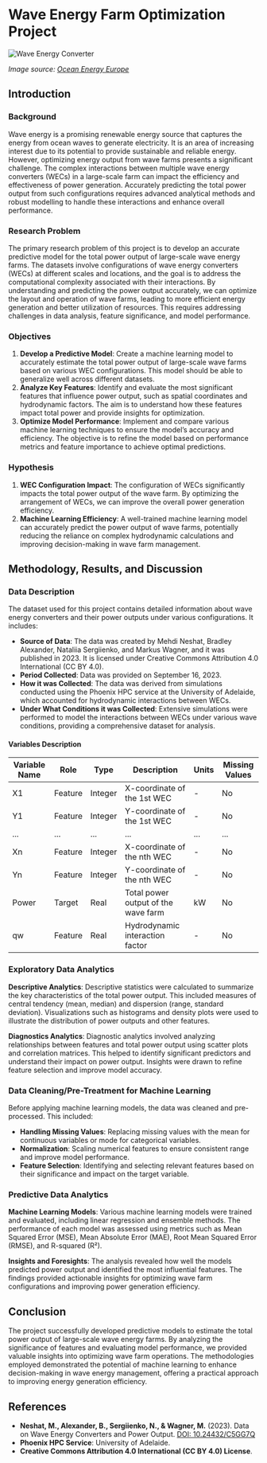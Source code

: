 # Wave Energy Farm Optimization Project

![Wave Energy Converter](https://www.oceanenergy-europe.eu/wp-content/uploads/2021/04/pmo-5-e1619159797882.jpg)

*Image source: [Ocean Energy Europe](https://www.oceanenergy-europe.eu/industry-news/enel-green-power-installs-the-first-full-scale-wave-energy-converter-in-chile/)*


## Introduction

### Background
Wave energy is a promising renewable energy source that captures the energy from ocean waves to generate electricity. It is an area of increasing interest due to its potential to provide sustainable and reliable energy. However, optimizing energy output from wave farms presents a significant challenge. The complex interactions between multiple wave energy converters (WECs) in a large-scale farm can impact the efficiency and effectiveness of power generation. Accurately predicting the total power output from such configurations requires advanced analytical methods and robust modelling to handle these interactions and enhance overall performance.

### Research Problem
The primary research problem of this project is to develop an accurate predictive model for the total power output of large-scale wave energy farms. The datasets involve configurations of wave energy converters (WECs) at different scales and locations, and the goal is to address the computational complexity associated with their interactions. By understanding and predicting the power output accurately, we can optimize the layout and operation of wave farms, leading to more efficient energy generation and better utilization of resources. This requires addressing challenges in data analysis, feature significance, and model performance.

### Objectives
1. **Develop a Predictive Model**: Create a machine learning model to accurately estimate the total power output of large-scale wave farms based on various WEC configurations. This model should be able to generalize well across different datasets.
2. **Analyze Key Features**: Identify and evaluate the most significant features that influence power output, such as spatial coordinates and hydrodynamic factors. The aim is to understand how these features impact total power and provide insights for optimization.
3. **Optimize Model Performance**: Implement and compare various machine learning techniques to ensure the model’s accuracy and efficiency. The objective is to refine the model based on performance metrics and feature importance to achieve optimal predictions.

### Hypothesis
1. **WEC Configuration Impact**: The configuration of WECs significantly impacts the total power output of the wave farm. By optimizing the arrangement of WECs, we can improve the overall power generation efficiency.
2. **Machine Learning Efficiency**: A well-trained machine learning model can accurately predict the power output of wave farms, potentially reducing the reliance on complex hydrodynamic calculations and improving decision-making in wave farm management.

## Methodology, Results, and Discussion

### Data Description
The dataset used for this project contains detailed information about wave energy converters and their power outputs under various configurations. It includes:

- **Source of Data**: The data was created by Mehdi Neshat, Bradley Alexander, Nataliia Sergiienko, and Markus Wagner, and it was published in 2023. It is licensed under Creative Commons Attribution 4.0 International (CC BY 4.0).
- **Period Collected**: Data was provided on September 16, 2023.
- **How it was Collected**: The data was derived from simulations conducted using the Phoenix HPC service at the University of Adelaide, which accounted for hydrodynamic interactions between WECs.
- **Under What Conditions it was Collected**: Extensive simulations were performed to model the interactions between WECs under various wave conditions, providing a comprehensive dataset for analysis.

#### Variables Description

| Variable Name | Role    | Type    | Description                              | Units | Missing Values |
| ------------- | ------- | ------- | ---------------------------------------- | ----- | --------------- |
| X1            | Feature | Integer | X-coordinate of the 1st WEC              | -     | No              |
| Y1            | Feature | Integer | Y-coordinate of the 1st WEC              | -     | No              |
| ...           | ...     | ...     | ...                                      | ...   | ...             |
| Xn            | Feature | Integer | X-coordinate of the nth WEC              | -     | No              |
| Yn            | Feature | Integer | Y-coordinate of the nth WEC              | -     | No              |
| Power         | Target  | Real    | Total power output of the wave farm      | kW    | No              |
| qw            | Feature | Real    | Hydrodynamic interaction factor          | -     | No              |

### Exploratory Data Analytics
**Descriptive Analytics**: Descriptive statistics were calculated to summarize the key characteristics of the total power output. This included measures of central tendency (mean, median) and dispersion (range, standard deviation). Visualizations such as histograms and density plots were used to illustrate the distribution of power outputs and other features.

**Diagnostics Analytics**: Diagnostic analytics involved analyzing relationships between features and total power output using scatter plots and correlation matrices. This helped to identify significant predictors and understand their impact on power output. Insights were drawn to refine feature selection and improve model accuracy.

### Data Cleaning/Pre-Treatment for Machine Learning
Before applying machine learning models, the data was cleaned and pre-processed. This included:
- **Handling Missing Values**: Replacing missing values with the mean for continuous variables or mode for categorical variables.
- **Normalization**: Scaling numerical features to ensure consistent range and improve model performance.
- **Feature Selection**: Identifying and selecting relevant features based on their significance and impact on the target variable.

### Predictive Data Analytics
**Machine Learning Models**: Various machine learning models were trained and evaluated, including linear regression and ensemble methods. The performance of each model was assessed using metrics such as Mean Squared Error (MSE), Mean Absolute Error (MAE), Root Mean Squared Error (RMSE), and R-squared (R²).

**Insights and Foresights**: The analysis revealed how well the models predicted power output and identified the most influential features. The findings provided actionable insights for optimizing wave farm configurations and improving power generation efficiency.


## Conclusion
The project successfully developed predictive models to estimate the total power output of large-scale wave energy farms. By analyzing the significance of features and evaluating model performance, we provided valuable insights into optimizing wave farm operations. The methodologies employed demonstrated the potential of machine learning to enhance decision-making in wave energy management, offering a practical approach to improving energy generation efficiency.

## References
- **Neshat, M., Alexander, B., Sergiienko, N., & Wagner, M.** (2023). Data on Wave Energy Converters and Power Output. [DOI: 10.24432/C5GG7Q](https://doi.org/10.24432/C5GG7Q)
- **Phoenix HPC Service**: University of Adelaide.
- **Creative Commons Attribution 4.0 International (CC BY 4.0) License**.

